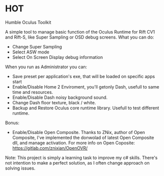 # HOT
Humble Oculus Toolkit

A simple tool to manage basic function of the Oculus Runtime for Rift CV1 and Rift-S, like Super Sampling or OSD debug screens.
What you can do:
- Change Super Sampling
- Select ASW mode
- Select On Screen Display debug information

When you run as Administrator you can:
- Save preset per application's exe, that will be loaded on specific apps start
- Enable/Disable Home 2 Enviroment, you'll getonly Dash, usefull to same time and resources.
- Enable/Disable Dash noisy background sound.
- Change Dash floor texture, black / white.
- Backup and Restore Oculus core runtime library. Usefull to test different runtime.

Bonus:
- Enable/Disable Open Composite.
Thanks to ZNix, author of Open Composite, I've implemented the donwolad of latest Open Composite dll, and manage activation.
For more info on Open Coposite:
https://gitlab.com/znixian/OpenOVR/


Note:
This project is simply a learning task to improve my c# skills.
There's not intention to make a perfect solution, as I often change approach on solving issues.
